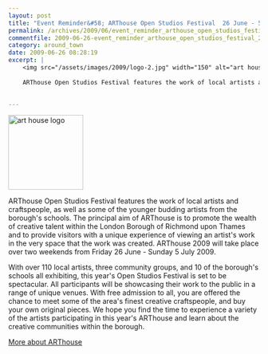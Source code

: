 ```yaml
---
layout: post
title: "Event Reminder&#58; ARThouse Open Studios Festival  26 June - 5 July 2009"
permalink: /archives/2009/06/event_reminder_arthouse_open_studios_festival_26_j.html
commentfile: 2009-06-26-event_reminder_arthouse_open_studios_festival_26_j
category: around_town
date: 2009-06-26 08:28:19
excerpt: |
    <img src="/assets/images/2009/logo-2.jpg" width="150" alt="art house logo" class="right" />
    
    ARThouse Open Studios Festival features the work of local artists and craftspeople, as well as some of the younger budding artists from the borough's schools. The principal aim of ARThouse is to promote the wealth of creative talent within the London Borough of Richmond upon Thames and to provide visitors with a unique experience of viewing an artist's work in the very space that the work was created. ARThouse 2009 will take place over two weekends from Friday 26 June - Sunday 5 July 2009.
    

---
```


<img src="/assets/images/2009/logo-2.jpg" width="150" alt="art house logo" class="right" />

ARThouse Open Studios Festival features the work of local artists and craftspeople, as well as some of the younger budding artists from the borough's schools. The principal aim of ARThouse is to promote the wealth of creative talent within the London Borough of Richmond upon Thames and to provide visitors with a unique experience of viewing an artist's work in the very space that the work was created. ARThouse 2009 will take place over two weekends from Friday 26 June - Sunday 5 July 2009.

With over 110 local artists, three community groups, and 10 of the borough's schools all exhibiting, this year's Open Studios Festival is set to be spectacular. All participants will be showcasing their work to the public in a range of unique venues. With free admission to all, you are offered the chance to meet some of the area's finest creative craftspeople, and buy your own original pieces. We hope you find the time to experience a variety of the artists participating in this year's ARThouse and learn about the creative communities within the borough.

[More about ARThouse](http://richmond.gov.uk/home/leisure_and_culture/arts/arthouse.htm)
